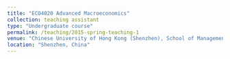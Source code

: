 ```yaml
---
title: "ECO4020 Advanced Macroeconomics"
collection: teaching assistant
type: "Undergraduate course"
permalink: /teaching/2015-spring-teaching-1
venue: "Chinese University of Hong Kong (Shenzhen), School of Management and Economics"
location: "Shenzhen, China"
---
```

